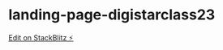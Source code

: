 # landing-page-digistarclass23

[Edit on StackBlitz ⚡️](https://stackblitz.com/edit/landing-page-digistarclass23)